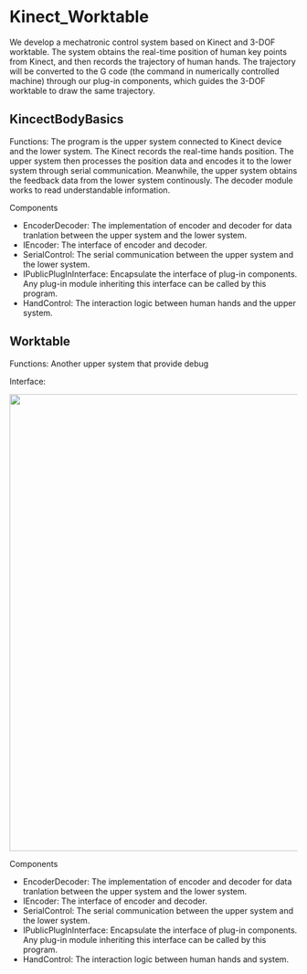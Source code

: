 # Kinect_Worktable
We develop a mechatronic control system based on Kinect and 3-DOF worktable. The system obtains the real-time position of human key points from Kinect, and then records the trajectory of human hands. The trajectory will be converted to the G code (the command in numerically controlled machine) through our plug-in components, which guides the 3-DOF worktable to draw the same trajectory.

## KincectBodyBasics
Functions: The program is the upper system connected to Kinect device and the lower system. The Kinect records the real-time hands position. The upper system then processes the position data and encodes it to the lower system through serial communication. Meanwhile, the upper system obtains the feedback data from the lower system continously. The decoder module works to read understandable information.  

Components
- EncoderDecoder: The implementation of encoder and decoder for data tranlation between the upper system and the lower system.
- IEncoder: The interface of encoder and decoder.
- SerialControl: The serial communication between the upper system and the lower system.
- IPublicPlugInInterface: Encapsulate the interface of plug-in components. Any plug-in module inheriting this interface can be called by this program.
- HandControl: The interaction logic between human hands and the upper system.

## Worktable
Functions: Another upper system that provide debug 

Interface:
<div align=center>
<img src='imags/interface.jpg' width='800'>
</div>

Components
- EncoderDecoder: The implementation of encoder and decoder for data tranlation between the upper system and the lower system.
- IEncoder: The interface of encoder and decoder.
- SerialControl: The serial communication between the upper system and the lower system.
- IPublicPlugInInterface: Encapsulate the interface of plug-in components. Any plug-in module inheriting this interface can be called by this program.
- HandControl: The interaction logic between human hands and system.


